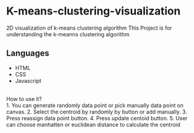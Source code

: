 # K-means-clustering-visualization
2D visualization of k-means clustering algorithm
This Project is for understanding the k-meanns clustering algorithm<br/>

## Languages 
* HTML
* CSS
* Javascript

<br/>
How to use it? <br/>
1. You can generate randomly data point or pick manually data point on canvas.
2. Select the centroid by randomly by button or add manually.
3. Press reassign data point button.
4. Press update centoid button.
5. User can choose manhatten or euclidean distance to calculate the centroid
<br/>




